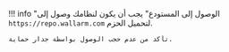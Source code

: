 !!! info "الوصول إلى المستودع"
    يجب أن يكون لنظامك وصول إلى `https://repo.wallarm.com` لتحميل الحزم.
    
    تأكد من عدم حجب الوصول بواسطة جدار حماية.
